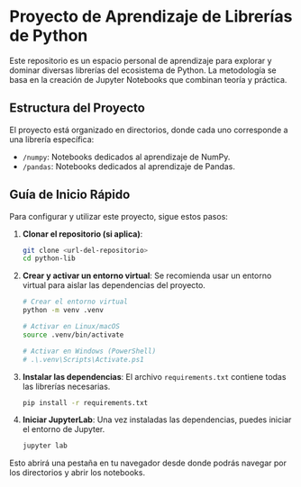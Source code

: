 # Proyecto de Aprendizaje de Librerías de Python

Este repositorio es un espacio personal de aprendizaje para explorar y dominar diversas librerías del ecosistema de Python. La metodología se basa en la creación de Jupyter Notebooks que combinan teoría y práctica.

## Estructura del Proyecto

El proyecto está organizado en directorios, donde cada uno corresponde a una librería específica:

-   `/numpy`: Notebooks dedicados al aprendizaje de NumPy.
-   `/pandas`: Notebooks dedicados al aprendizaje de Pandas.

## Guía de Inicio Rápido

Para configurar y utilizar este proyecto, sigue estos pasos:

1.  **Clonar el repositorio (si aplica)**:
    ```bash
    git clone <url-del-repositorio>
    cd python-lib
    ```

2.  **Crear y activar un entorno virtual**:
    Se recomienda usar un entorno virtual para aislar las dependencias del proyecto.

    ```bash
    # Crear el entorno virtual
    python -m venv .venv

    # Activar en Linux/macOS
    source .venv/bin/activate

    # Activar en Windows (PowerShell)
    # .\.venv\Scripts\Activate.ps1
    ```

3.  **Instalar las dependencias**:
    El archivo `requirements.txt` contiene todas las librerías necesarias.

    ```bash
    pip install -r requirements.txt
    ```

4.  **Iniciar JupyterLab**:
    Una vez instaladas las dependencias, puedes iniciar el entorno de Jupyter.

    ```bash
    jupyter lab
    ```

Esto abrirá una pestaña en tu navegador desde donde podrás navegar por los directorios y abrir los notebooks.

